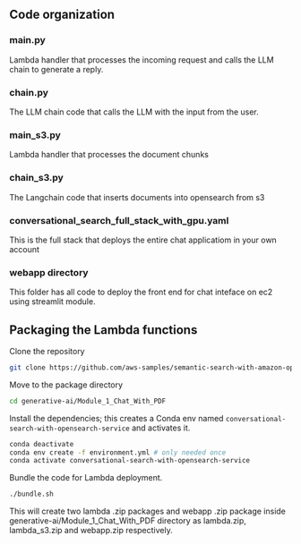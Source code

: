 ## Code organization

### main.py
Lambda handler that processes the incoming request and calls the LLM chain to generate a reply. 

### chain.py
The LLM chain code that calls the LLM with the input from the user.

### main_s3.py
Lambda handler that processes the document chunks

### chain_s3.py
The Langchain code that inserts documents into opensearch from s3

### conversational_search_full_stack_with_gpu.yaml
This is the full stack that deploys the entire chat applicatiom in your own account

### webapp directory
This folder has all code to deploy the front end for chat inteface on ec2 using streamlit module.

## Packaging the Lambda functions

Clone the repository
```bash
git clone https://github.com/aws-samples/semantic-search-with-amazon-opensearch.git
```

Move to the package directory
```bash
cd generative-ai/Module_1_Chat_With_PDF
```

Install the dependencies; this creates a Conda env named `conversational-search-with-opensearch-service` and activates it.
```bash
conda deactivate
conda env create -f environment.yml # only needed once
conda activate conversational-search-with-opensearch-service
```

Bundle the code for Lambda deployment.
```bash
./bundle.sh
```
This will create two lambda .zip packages and webapp .zip package inside generative-ai/Module_1_Chat_With_PDF directory as lambda.zip, lambda_s3.zip and webapp.zip respectively.
